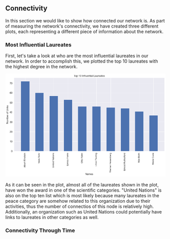 ## Connectivity
In this section we would like to show how connected our network is. As part of measuring the network's connectivity, we have created three different plots, each representing a different piece of information about the network.

### Most Influential Laureates
First, let's take a look at who are the most influential laureates in our network. In order to accomplish this, we plotted the top 10 laureates with the highest degree in the network.

<p align="center">
  <img src="/images/Top10 Influential.png">
</p>

As it can be seen in the plot, almost all of the laureates shown in the plot, have won the award in one of the scientific categories. "United Nations" is also on the top ten list which is most likely because many laureates in the peace category are somehow related to this organization due to their activities, thus the number of connectios of this node is relatively high. Additionally, an organization such as United Nations could potentially have links to laureates in other categories as well.

### Connectivity Through Time
